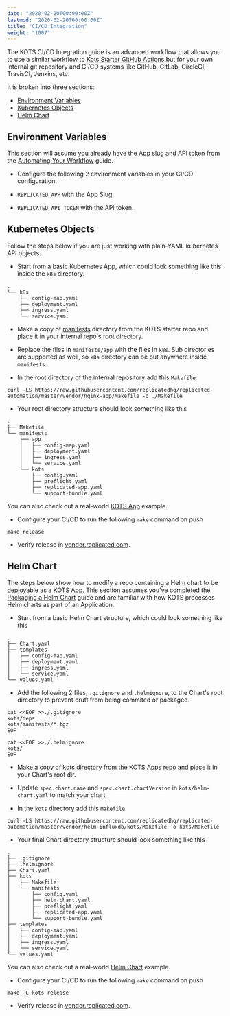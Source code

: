```yaml
---
date: "2020-02-20T00:00:00Z"
lastmod: "2020-02-20T00:00:00Z"
title: "CI/CD Integration"
weight: "1007"
---
```


The KOTS CI/CD Integration guide is an advanced workflow that allows you to use a similar workflow to [Kots Starter GitHub Actions](https://github.com/replicatedhq/replicated-starter-kots/blob/master/.github/workflows/main.yml#L21) but for your own internal git repository and CI/CD systems like GitHub, GitLab, CircleCI, TravisCI, Jenkins, etc.

It is broken into three sections:

- [Environment Variables](#environment-variables)
- [Kubernetes Objects](#kubernetes-objects)
- [Helm Chart](#helm-chart)

## Environment Variables

This section will assume you already have the App slug and API token from the [Automating Your Workflow](/vendor/guides/quickstart/#automating-your-workflow) guide.

- Configure the following 2 environment variables in your CI/CD configuration.

- `REPLICATED_APP` with the App Slug.
- `REPLICATED_API_TOKEN` with the API token.

## Kubernetes Objects

Follow the steps below if you are just working with plain-YAML kubernetes API objects.

- Start from a basic Kubernetes App, which could look something like this inside the `k8s` directory.

```text
.
└── k8s
    ├── config-map.yaml
    ├── deployment.yaml
    ├── ingress.yaml
    └── service.yaml
```

- Make a copy of [manifests](https://github.com/replicatedhq/replicated-automation/tree/master/vendor/nginx-app/manifests) directory from the KOTS starter repo and place it in your internal repo's root directory.

- Replace the files in `manifests/app` with the files in `k8s`. Sub directories are supported as well, so `k8s` directory can be put anywhere inside `manifests`.

- In the root directory of the internal repository add this `Makefile`

```shell
curl -LS https://raw.githubusercontent.com/replicatedhq/replicated-automation/master/vendor/nginx-app/Makefile -o ./Makefile
```

- Your root directory structure should look something like this
```text
.
├── Makefile
└── manifests
    ├── app
    │   ├── config-map.yaml
    │   ├── deployment.yaml
    │   ├── ingress.yaml
    │   └── service.yaml
    └── kots
        ├── config.yaml
        ├── preflight.yaml
        ├── replicated-app.yaml
        └── support-bundle.yaml
```

You can also check out a real-world [KOTS App](https://github.com/replicatedhq/replicated-automation/tree/master/vendor/nginx-app) example.

- Configure your CI/CD to run the following `make` command on push
```shell
make release
```

- Verify release in [vendor.replicated.com](https://vendor.replicated.com).

## Helm Chart

The steps below show how to modify a repo containing a Helm chart to be deployable as a KOTS App. This section assumes you've completed the [Packaging a Helm Chart](/vendor/guides/helm-chart) guide and are familiar with how KOTS processes Helm charts as part of an Application.

- Start from a basic Helm Chart structure, which could look something like this

```text
.
├── Chart.yaml
├── templates
│   ├── config-map.yaml
│   ├── deployment.yaml
│   ├── ingress.yaml
│   └── service.yaml
└── values.yaml
```

- Add the following 2 files, `.gitignore` and `.helmignore`, to the Chart's root directory to prevent cruft from being commited or packaged.

```shell
cat <<EOF >>./.gitignore
kots/deps
kots/manifests/*.tgz
EOF
```

```shell
cat <<EOF >>./.helmignore
kots/
EOF
```

- Make a copy of [kots](https://github.com/replicatedhq/replicated-automation/tree/master/vendor/helm-influxdb/kots) directory from the KOTS Apps repo and place it in your Chart's root dir.

- Update `spec.chart.name` and `spec.chart.chartVersion` in `kots/helm-chart.yaml` to match your chart.

- In the `kots` directory add this `Makefile`

```shell
curl -LS https://raw.githubusercontent.com/replicatedhq/replicated-automation/master/vendor/helm-influxdb/kots/Makefile -o kots/Makefile
```

- Your final Chart directory structure should look something like this
```text
.
├── .gitignore
├── .helmignore
├── Chart.yaml
├── kots
│   ├── Makefile
│   └── manifests
│       ├── config.yaml
│       ├── helm-chart.yaml
│       ├── preflight.yaml
│       ├── replicated-app.yaml
│       └── support-bundle.yaml
├── templates
│   ├── config-map.yaml
│   ├── deployment.yaml
│   ├── ingress.yaml
│   └── service.yaml
└── values.yaml
```

You can also check out a real-world [Helm Chart](https://github.com/replicatedhq/replicated-automation/tree/master/vendor/helm-influxdb) example.

- Configure your CI/CD to run the following `make` command on push
```shell
make -C kots release
```

- Verify release in [vendor.replicated.com](https://vendor.replicated.com).
